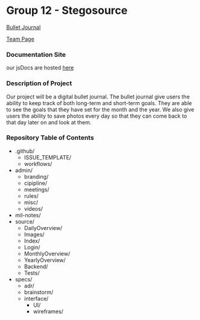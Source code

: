 # Group 12 - Stegosource

[Bullet Journal](https://cse110-sp21-group12.github.io/cse110-sp21-group12/)


[Team Page](admin/team.md)

### Documentation Site
our jsDocs are hosted [here](https://cse112-sp22-teamxrefactor.github.io/jsDocs/)

### Description of Project

Our project will be a digital bullet journal. The bullet journal give users the ability to keep track of both long-term and short-term goals. They are able to see the goals that they have set for the month and the year. We also give users the ability to save photos every day so that they can come back to that day later on and look at them. 

### Repository Table of Contents
- .github/
  - ISSUE_TEMPLATE/
  - workflows/
- admin/
  - branding/
  - cipipline/
  - meetings/
  - rules/
  - misc/
  - videos/
- mil-notes/
- source/
  - DailyOverview/
  - Images/
  - Index/
  - Login/
  - MonthlyOverview/
  - YearlyOverview/
  - Backend/
  - Tests/
- specs/
  - adr/
  - brainstorm/
  - interface/
    - UI/
    - wireframes/
